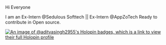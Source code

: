 Hi Everyone

I am an Ex-Intern @Sedulous Softtech || Ex-Intern @AppZoTech
Ready to contribute in Open source.

[![An image of @adityasingh2955's Holopin badges, which is a link to view their full Holopin profile](https://holopin.me/adityasingh2955)](https://holopin.io/@adityasingh2955)
<!--
**Aditya-Singh2955/Aditya-Singh2955** is a ✨ _special_ ✨ repository because its `README.md` (this file) appears on your GitHub profile.

Here are some ideas to get you started:

- 🔭 I’m currently working on ...
- 🌱 I’m currently learning ...
- 👯 I’m looking to collaborate on ...
- 🤔 I’m looking for help with ...
- 💬 Ask me about ...
- 📫 How to reach me: ...
- 😄 Pronouns: ...
- ⚡ Fun fact: ...
-->
